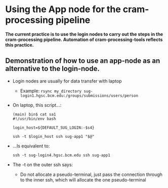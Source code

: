 # Using the App node for the cram-processing pipeline

**The current practice is to use the login nodes to carry out the steps in the cram-processing pipeline.
Automation of cram-processing-tools reflects this practice.**

## Demonstration of how to use an app-node as an alternative to the login-node.

- Login nodes are usually for data transfer with laptop
    - Example: `rsync my_directory sug-login1.hgsc.bcm.edu:/groups/submissions/users/person`

- On laptop, this script...:
	```
	(main) bin$ cat sa1
	#!/usr/bin/env bash

	login_host=${DEFAULT_SUG_LOGIN:-$s4}

	ssh -t $login_host ssh sug-app1 "$@"
	```
- ...Is equivalent to:
	```
	ssh -t sug-login4.hgsc.bcm.edu ssh sug-app1
	```

- The -t on the outer ssh says:
    - Do not allocate a pseudo-terminal, just pass the connection through to the inner ssh, which will allocate the one pseudo-terminal
